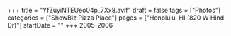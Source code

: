 +++
title = "YfZuyiNTEUeo04p_7Xx8.avif"
draft = false
tags = ["Photos"]
categories = ["ShowBiz Pizza Place"]
pages = ["Honolulu, HI (820 W Hind Dr)"]
startDate = ""
+++
2005-2006
